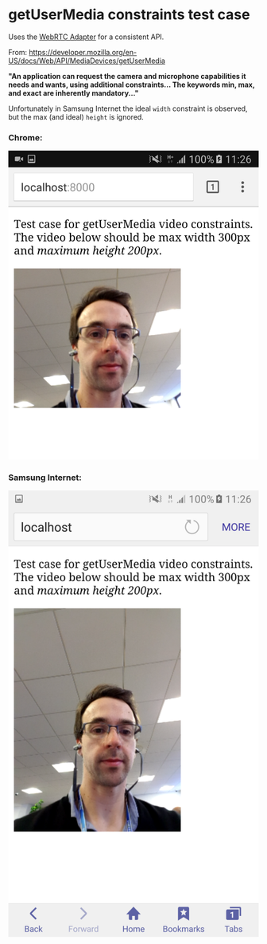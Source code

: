 # getUserMedia constraints test case

Uses the [WebRTC Adapter](https://github.com/webrtc/adapter) for a consistent API.

From: https://developer.mozilla.org/en-US/docs/Web/API/MediaDevices/getUserMedia

**"An application can request the camera and microphone capabilities it needs and wants, 
using additional constraints... The keywords min, max, and exact are inherently mandatory..."**

Unfortunately in Samsung Internet the ideal `width` constraint is observed, but the max 
(and ideal) `height` is ignored.

### Chrome:

![Chrome Screenshot](screenshot-chrome.png)

### Samsung Internet:

![Samsung Internet Screenshot](screenshot-sbrowser.png)
